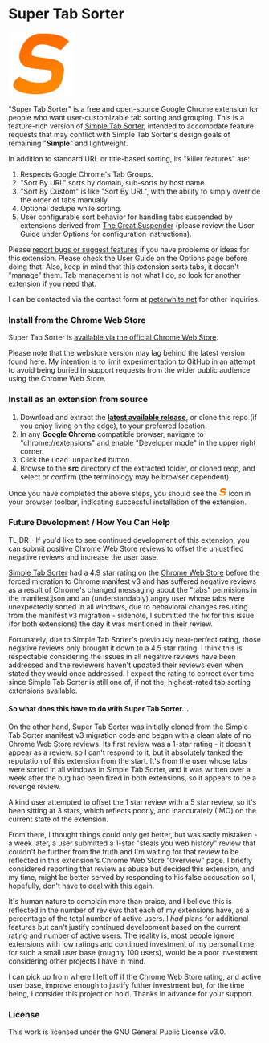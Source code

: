 # Super Tab Sorter

<img src="src/img/128.png" width="128px"/>

"Super Tab Sorter" is a free and open-source Google Chrome extension for people who want user-customizable tab sorting and grouping. This is a feature-rich version of [Simple Tab Sorter](https://github.com/pwhite2/simple-tab-sorter), intended to accomodate feature requests that may conflict with Simple Tab Sorter's design goals of remaining "**Simple**" and lightweight.

In addition to standard URL or title-based sorting, its "killer features" are:

1. Respects Google Chrome's Tab Groups.
2. "Sort By URL" sorts by domain, sub-sorts by host name.
3. "Sort By Custom" is like "Sort By URL", with the ability to simply override the order of tabs manually.
4. Optional dedupe while sorting.
5. User configurable sort behavior for handling tabs suspended by extensions derived from [The Great Suspender](https://github.com/greatsuspender/thegreatsuspender) (please review the User Guide under Options for configuration instructions).

Please [report bugs or suggest features](https://github.com/pwhite2/super-tab-sorter/issues/)  if you have problems or ideas for this extension. Please check the User Guide on the Options page before doing that.  Also, keep in mind that this extension sorts tabs, it doesn't "manage" them. Tab management is not what I do, so look for another extension if you need that.

I can be contacted via the contact form at [peterwhite.net](https://peterwhite.net) for other inquiries.

### Install from the Chrome Web Store

Super Tab Sorter is [available via the official Chrome Web Store](https://chrome.google.com/webstore/detail/super-tab-sorter/jjhppbooocacaccnhjninhmigbfmpnkh).

Please note that the webstore version may lag behind the latest version found here. My intention is to limit experimentation to GitHub in an attempt to avoid being buried in support requests from the wider public audience using the Chrome Web Store.

### Install as an extension from source

1. Download and extract the **[latest available release](https://github.com/pwhite2/super-tab-sorter/releases)**, or clone this repo (if you enjoy living on the edge), to your preferred location.
2. In any **Google Chrome** compatible browser, navigate to "chrome://extensions" and enable "Developer mode" in the upper right corner.
3. Click the <kbd>Load unpacked</kbd> button.
4. Browse to the **src** directory of the extracted folder, or cloned reop, and select or confirm (the terminology may be browser dependent).

Once you have completed the above steps, you should see the <img src="src/img/128.png" width="16px"/> icon in your browser toolbar, indicating successful installation of the extension.

### Future Development / How You Can Help

TL;DR - If you'd like to see continued development of this extension, you can submit positive Chrome Web Store [reviews](https://chromewebstore.google.com/detail/super-tab-sorter/jjhppbooocacaccnhjninhmigbfmpnkh/reviews) to offset the unjustified negative reviews and increase the user base.

[Simple Tab Sorter](https://github.com/pwhite2/simple-tab-sorter) had a 4.9 star rating on the [Chrome Web Store](https://chromewebstore.google.com/detail/simple-tab-sorter/cgfpgnepljlgenjclbekbjdlgcodfmjp) before the forced migration to Chrome manifest v3 and has suffered negative reviews as a result of Chrome's changed messaging about the "tabs" permisions in the manifest.json and an (understandably) angry user whose tabs were unexpectedly sorted in all windows, due to behavioral changes resulting from the manifest v3 migration - sidenote, I submitted the fix for this issue (for both extensions) the day it was mentioned in their review.

Fortunately, due to Simple Tab Sorter's previously near-perfect rating, those negative reviews only brought it down to a 4.5 star rating. I think this is respectable considering the issues in all negative reviews have been addressed and the reviewers haven't updated their reviews even when stated they would once addressed. I expect the rating to correct over time since Simple Tab Sorter is still one of, if not the, highest-rated tab sorting extensions available.

#### So what does this have to do with Super Tab Sorter...

On the other hand, Super Tab Sorter was initially cloned from the Simple Tab Sorter manifest v3 migration code and began with a clean slate of no Chrome Web Store reviews. Its first review was a 1-star rating - it doesn't appear as a review, so I can't respond to it, but it absolutely tanked the reputation of this extension from the start. It's from the user whose tabs were sorted in all windows in Simple Tab Sorter, and it was written over a week after the bug had been fixed in both extensions, so it appears to be a revenge review.

A kind user attempted to offset the 1 star review with a 5 star review, so it's been sitting at 3 stars, which reflects poorly, and inaccurately (IMO) on the current state of the extension.

From there, I thought things could only get better, but was sadly mistaken - a week later, a user submitted a 1-star "steals you web history" review that couldn't be further from the truth and I'm waiting for that review to be reflected in this extension's Chrome Web Store "Overview" page. I briefly considered reporting that review as abuse but decided this extension, and my time, might be better served by responding to his false accusation so I, hopefully, don't have to deal with this again.

It's human nature to complain more than praise, and I believe this is reflected in the number of reviews that each of my extensions have, as a percentage of the total number of active users.  I *had* plans for additional features but can't justify continued development based on the current rating and number of active users. The reality is, most people ignore extensions with low ratings and continued investment of my personal time, for such a small user base (roughly 100 users), would be a poor investment considering other projects I have in mind.

I can pick up from where I left off if the Chrome Web Store rating, and active user base, improve enough to justify futher investment but, for the time being, I consider this project on hold. Thanks in advance for your support.

### License

This work is licensed under the GNU General Public License v3.0.

